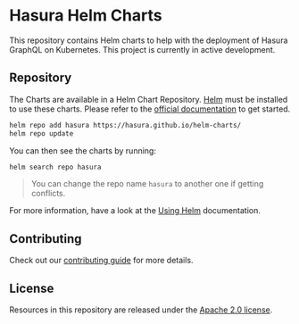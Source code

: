 # Hasura Helm Charts

This repository contains Helm charts to help with the deployment of Hasura GraphQL on Kubernetes. This project is currently in active development.

## Repository

The Charts are available in a Helm Chart Repository. [Helm](https://helm.sh) must be installed to use these charts.
Please refer to the [official documentation](https://helm.sh/docs/intro/install/) to get started.

```bash
helm repo add hasura https://hasura.github.io/helm-charts/
helm repo update
```

You can then see the charts by running:

```bash
helm search repo hasura
```

> You can change the repo name `hasura` to another one if getting conflicts.

For more information, have a look at the [Using Helm](https://helm.sh/docs/intro/using_helm/#helm-repo-working-with-repositories) documentation.

## Contributing

Check out our [contributing guide](./CONTRIBUTING.md) for more details.

## License

Resources in this repository are released under the [Apache 2.0 license](./LICENSE).
